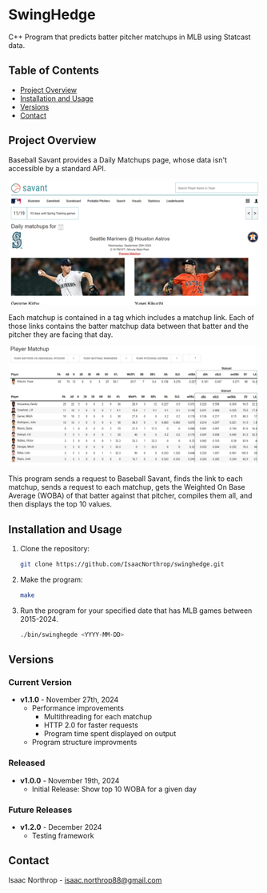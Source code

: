 # SwingHedge

C++ Program that predicts batter pitcher matchups in MLB using Statcast data.

## Table of Contents
- [Project Overview](#project-overview)
- [Installation and Usage](#installation-and-usage)
- [Versions](#versions)
- [Contact](#contact)

## Project Overview

Baseball Savant provides a Daily Matchups page, whose data isn't accessible by a standard API.

![alt text](images/image.png)

Each matchup is contained in a tag which includes a matchup link. Each of those links contains the batter matchup data between that batter and the pitcher they are facing that day.

![alt text](images/image-1.png)

This program sends a request to Baseball Savant, finds the link to each matchup, sends a request to each matchup, gets the Weighted On Base Average (WOBA) of that batter against that pitcher, compiles them all, and then displays the top 10 values.

## Installation and Usage

1. Clone the repository:
   ```bash
   git clone https://github.com/IsaacNorthrop/swinghedge.git

2. Make the program:
    ```bash
    make

3.  Run the program for your specified date that has MLB games between 2015-2024.
    ```bash
    ./bin/swinghegde <YYYY-MM-DD>

## Versions

### Current Version

- **v1.1.0** - November 27th, 2024
    - Performance improvements
      - Multithreading for each matchup
      - HTTP 2.0 for faster requests
      - Program time spent displayed on output
    - Program structure improvments

### Released

- **v1.0.0** - November 19th, 2024
    - Initial Release: Show top 10 WOBA for a given day

### Future Releases

- **v1.2.0** - December 2024
    - Testing framework

## Contact

Isaac Northrop - isaac.northrop88@gmail.com